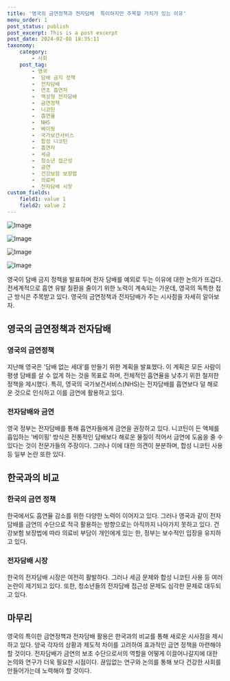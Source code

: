 ```yaml
---
title: '영국의 금연정책과 전자담배  특이하지만 주목할 가치가 있는 이유'
menu_order: 1
post_status: publish
post_excerpt: This is a post excerpt
post_date: 2024-02-08 18:35:11
taxonomy:
    category:
        - 사회
    post_tag:
        - 영국
        -  담배 금지 정책
        -  전자담배
        -  연초 흡연자
        -  액상형 전자담배
        -  금연정책
        -  니코틴
        -  흡연율
        -  NHS
        -  베이핑
        -  국가보건서비스
        -  합성 니코틴
        -  흡연자
        -  세금
        -  청소년 접근성
        -  금연
        -  건강보험 보장법
        -  의료비
        -  전자담배 시장
custom_fields:
    field1: value 1
    field2: value 2
---
```


![Image](https://imgnews.pstatic.net/image/308/2024/02/08/0000034259_002_20240208064110581.jpg?type=w647)

![Image](https://imgnews.pstatic.net/image/308/2024/02/08/0000034259_001_20240208064110540.jpg?type=w647)

![Image](https://imgnews.pstatic.net/image/308/2024/02/08/0000034259_003_20240208064110633.jpg?type=w647)

![Image](https://imgnews.pstatic.net/image/308/2024/02/08/0000034259_004_20240208064110678.jpg?type=w647)

영국이 담배 금지 정책을 발표하며 전자 담배를 예외로 두는 이유에 대한 논의가 뜨겁다. 전세계적으로 흡연 유발 질환을 줄이기 위한 노력이 계속되는 가운데, 영국의 독특한 접근 방식은 주목받고 있다. 영국의 금연정책과 전자담배가 주는 시사점을 자세히 알아보자.
## 영국의 금연정책과 전자담배
### 영국의 금연정책
지난해 영국은 '담배 없는 세대'를 만들기 위한 계획을 발표했다. 이 계획은 모든 사람이 평생 담배를 살 수 없게 하는 것을 목표로 하며, 전체적인 흡연율을 낮추기 위한 철저한 정책을 제시했다. 특히, 영국의 국가보건서비스(NHS)는 전자담배를 흡연보다 덜 해로운 것으로 인식하고 이를 금연에 활용하고 있다.
### 전자담배와 금연
영국 정부는 전자담배를 통해 흡연자들에게 금연을 권장하고 있다. 니코틴이 든 액체를 흡입하는 '베이핑' 방식은 전통적인 담배보다 해로운 물질이 적어서 금연에 도움을 줄 수 있다는 것이 전문가들의 주장이다. 그러나 이에 대한 의견이 분분하며, 합성 니코틴 사용 등 일부 논란 또한 있다.
## 한국과의 비교
### 한국의 금연 정책
한국에서도 흡연율 감소를 위한 다양한 노력이 이어지고 있다. 그러나 영국과 같이 전자담배를 금연의 수단으로 적극 활용하는 방향으로는 아직까지 나아가지 못하고 있다. 건강보험 보장법에 따라 의료비 부담이 개인에게 있는 한, 정부는 보수적인 입장을 유지하고 있다.
### 전자담배 시장
한국의 전자담배 시장은 여전히 활발하다. 그러나 세금 문제와 합성 니코틴 사용 등 여러 논란이 제기되고 있다. 또한, 청소년들의 전자담배 접근성 문제도 심각한 문제로 대두되고 있다.
## 마무리
영국의 특이한 금연정책과 전자담배 활용은 한국과의 비교를 통해 새로운 시사점을 제시하고 있다. 양국 각자의 상황과 제도적 차이를 고려하여 효과적인 금연 정책을 마련해야 할 것이다. 전자담배가 금연의 보조 수단으로서의 역할을 어떻게 이끌어나갈지에 대한 논의와 연구가 더욱 필요한 시점이다. 끊임없는 연구와 논의를 통해 보다 건강한 사회를 만들어가는데 노력해야 할 것이다.
